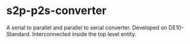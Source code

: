 # s2p-p2s-converter
A serial to parallel and parallel to serial converter. Developed on DE10-Standard. Interconnected inside the top level entity.
